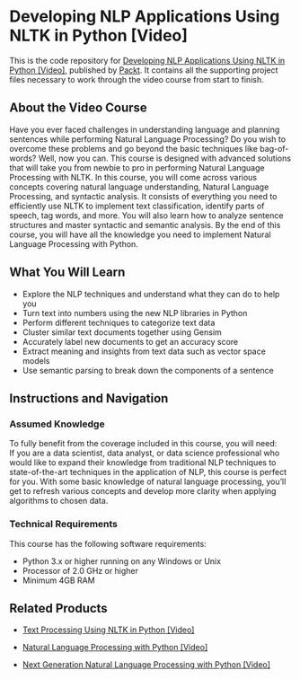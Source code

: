 # Developing NLP Applications Using NLTK in Python [Video]
This is the code repository for [Developing NLP Applications Using NLTK in Python [Video]](https://www.packtpub.com/big-data-and-business-intelligence/developing-nlp-applications-using-nltk-python-video?utm_source=github&utm_medium=repository&utm_campaign=9781789343335), published by [Packt](https://www.packtpub.com/?utm_source=github). It contains all the supporting project files necessary to work through the video course from start to finish.
## About the Video Course
Have you ever faced challenges in understanding language and planning sentences while performing Natural Language Processing? Do you wish to overcome these problems and go beyond the basic techniques like bag-of-words?
Well, now you can. This course is designed with advanced solutions that will take you from newbie to pro in performing Natural Language Processing with NLTK. In this course, you will come across various concepts covering natural language understanding, Natural Language Processing, and syntactic analysis. 
It consists of everything you need to efficiently use NLTK to implement text classification, identify parts of speech, tag words, and more. You will also learn how to analyze sentence structures and master syntactic and semantic analysis.
By the end of this course, you will have all the knowledge you need to implement Natural Language Processing with Python.

<H2>What You Will Learn</H2>
<DIV class=book-info-will-learn-text>
<UL>
<LI>Explore the NLP techniques and understand what they can do to help you 
<LI>Turn text into numbers using the new NLP libraries in Python 
<LI>Perform different techniques to categorize text data 
<LI>Cluster similar text documents together using Gensim 
<LI>Accurately label new documents to get an accuracy score 
<LI>Extract meaning and insights from text data such as vector space models 
<LI>Use semantic parsing to break down the components of a sentence </LI></UL></DIV>

## Instructions and Navigation
### Assumed Knowledge
To fully benefit from the coverage included in this course, you will need:<br/>
If you are a data scientist, data analyst, or data science professional who would like to expand their knowledge from traditional NLP techniques to state-of-the-art techniques in the application of NLP, this course is perfect for you. With some basic knowledge of natural language processing, you’ll get to refresh various concepts and develop more clarity when applying algorithms to chosen data.
### Technical Requirements
This course has the following software requirements:<br/>
<UL>
<LI>Python 3.x or higher running on any Windows or Unix <br/>
<LI>Processor of 2.0 GHz or higher<br/>
<LI>Minimum 4GB RAM<br/></LI></UL>

## Related Products
* [Text Processing Using NLTK in Python [Video]](https://www.packtpub.com/big-data-and-business-intelligence/text-processing-using-nltk-python-video?utm_source=github&utm_medium=repository&utm_campaign=9781789348989)

* [Natural Language Processing with Python [Video]](https://www.packtpub.com/big-data-and-business-intelligence/natural-language-processing-python-video?utm_source=github&utm_medium=repository&utm_campaign=9781787286085)

* [Next Generation Natural Language Processing with Python [Video]](https://www.packtpub.com/big-data-and-business-intelligence/next-generation-natural-language-processing-python-video?utm_source=github&utm_medium=repository&utm_campaign=9781789139938)

